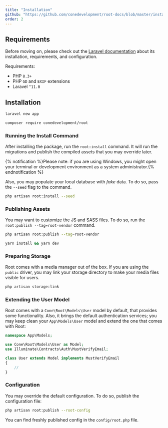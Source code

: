 ```yaml
---
title: "Installation"
github: "https://github.com/conedevelopment/root-docs/blob/master/installation.md"
order: 2
---
```


## Requirements

Before moving on, please check out the [Laravel documentation](https://laravel.com/docs/master/installation) about its installation, requirements, and configuration.

Requirements:

- PHP `8.3+`
- PHP `GD` and `EXIF` extensions
- Laravel `^11.0`

## Installation

```sh
laravel new app

composer require conedevelopment/root
```

### Running the Install Command

After installing the package, run the `root:install` command. It will run the migrations and publish the compiled assets that you may override later.

{% notification %}Please note: if you are using Windows, you might open your terminal or development environment as a system administrator.{% endnotification %}

Also, you may populate your local database with _fake_ data. To do so, pass the `--seed` flag to the command.

```sh
php artisan root:install --seed
```

### Publishing Assets

You may want to customize the JS and SASS files. To do so, run the `root:publish --tag=root-vendor` command.

```sh
php artisan root:publish --tag=root-vendor

yarn install && yarn dev
```

### Preparing Storage

Root comes with a media manager out of the box. If you are using the `public` driver, you may link your storage directory to make your media files visible for users.

```sh
php artisan storage:link
```

### Extending the User Model

Root comes with a `Cone\Root\Models\User` model by default, that provides some functionality. Also, it brings the default authentication services; you may keep clean your `App\Models\User` model and extend the one that comes with Root:

```php
namespace App\Models;

use Cone\Root\Models\User as Model;
use Illuminate\Contracts\Auth\MustVerifyEmail;

class User extends Model implements MustVerifyEmail
{
    //
}
```

### Configuration

You may override the default configuration. To do so, publish the configuration file:

```sh
php artisan root:publish --root-config
```

You can find freshly published config in the `config/root.php` file.
